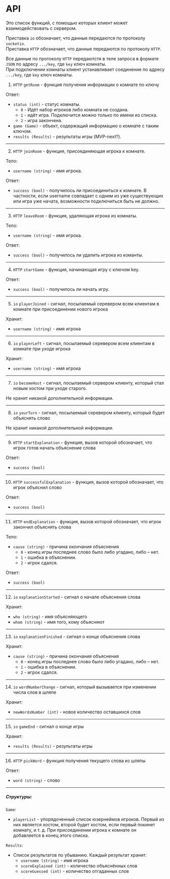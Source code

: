 # API

Это список функций, с помощью которых клиент может взаимодействовать с сервером.

Приставка `io` обозначает, что данные передаются по протоколу `socketio`.<br>
Приставка `HTTP` обозначает, что данные передаются по протоколу `HTTP`. 

Все данные по протоколу `HTTP` передаютстя в теле запроса в формате `JSON` по адресу `.../key`, где `key` ключ комнаты.<br>
При подключении комнаты клиент устанавливает соединение по адресу `.../key`, где `key` ключ комнаты. 


1. `HTTP` `getRoom` - функция получения информации о комнате по ключу

Ответ:

- `status (int)` - статус комнаты.
    + `0` -  Идёт набор игроков либо комната не создана.
    + `1` - идёт игра. Подключится можно только по имени из списка.
    + `2` - игра закончена.
- `game (Game)` - объект, содержащий информацию о комнате с таким ключом.
- `results (Results)` - результаты игры (MVP-next?).

---

2. `HTTP` `joinRoom` - функция, присоединяющая игрока к комнате.

Тело:

- `username (string)` - имя игрока.

Ответ:

- `success (bool)` - получилось ли присоединиться к комнате. В частности, если username совпадает с одним из уже существующих или игра уже начата, возможности подключиться быть не должно.

---

3. `HTTP` `leaveRoom` - функция, удаляющая игрока из комнаты.

Тело:

- `username (string)` - имя игрока.

Ответ:

- `success (bool)` - получилось ли удалить игрока из команты.

---

4. `HTTP` `startGame` - функция, начинающая игру с ключом key.

Ответ:

- `success (bool)` - получилось ли начать игру.

---

5. `io` `playerJoined` - сигнал, посылаемый серевером всем клиентам в комнате при присоединении нового игрока

Хранит:

- `username (string)` - имя игрока

---

6. `io` `playerLeft` - сигнал, посылаемый серевером всем клиентам в комнате при уходе игрока

Хранит:

- `username (string)` - имя игрока

---

7. `io` `becomeHost` - сигнал, посылаемый сервером клиенту, который стал новым хостом при уходе старого.

Не хранит никакой дополнительной информации.

---

8. `io` `yourTurn` - сигнал, посылаемый серевером клиенту, который будет объяснять слово

Не хранит никакой дополнительной информации.

---

9. `HTTP` `startExplanation` - функция, вызов которой обозначает, что игрок готов начать объяснение слова

Ответ:

- `success (bool)`

---

10. `HTTP` `successfulExplanation` - функция, вызов которой обозначает, что игрок объяснил слово

Ответ:

- `success (bool)`

---

11. `HTTP` `endExplanation` - функция, вызов которой обозначает, что игрок закончил объяснять слова

Тело:

- `cause (string)` - причина окончания объяснения
  - `0` - конец игры последнее слово было либо угадано, либо – нет.
  - `1` - ошибка в объяснении.
  - `2` - игрок сдался.

Ответ:

- `success (bool)`

---

12. `io` `explanationStarted` - сигнал о начале объяснения слова

Хранит:

- `who (string)` - имя объясняющего
- `whom (string)` - имя того, кому объясняют

---

13. `io` `explanationFinished` - сигнал о конце объяснения слова

Хранит:

- `cause (string)` - причина окончания объяснения
  - `0` - конец игры последнее слово было либо угадано, либо – нет.
  - `1` - ошибка в объяснении.
  - `2` - игрок сдался.

---

14. `io` `wordNumberChange` - сигнал, который вызывается при изменении числа слов в шляпе

Хранит:
- `newWordsNumber (int)` - новое количество оставшихся слов

---

15. `io` `gameEnd` - сигнал о конце игры

Хранит:
- `results (Results)` - результаты игры

---

16. `HTTP` `pickWord` - функция получения текущего слова из шляпы

Ответ:
- `word (string)` - слово

---



##### Структуры:

`Game`:
- `playerList` - упорядоченный список юзернеймов игроков. Первый из них является хостом, второй будет хостом, если первый покинет комнату, и т. д.
При присоединении игрока к комнате он добавляется в конец этого списка.

`Results`:
- Список результатов по убыванию. Каждый результат хранит:
	- `username (string)` - имя игрока
	- `scoreExplained (int)` - количество объяснённых слов
	- `scoreGuessed (int)` - количество отгаданных слов
